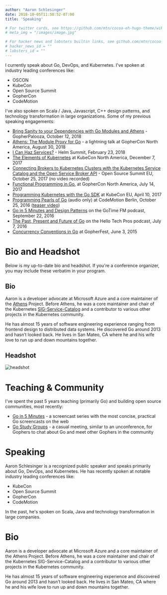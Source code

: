 ```yaml
---
author: "Aaron Schlesinger"
date: 2018-10-05T11:58:52-07:00
title: 'Speaking'

# For twitter cards, see https://github.com/mtn/cocoa-eh-hugo-theme/wiki/Twitter-cards
# meta_img = "/images/image.jpg"

# For hacker news and lobsters builtin links, see github.com/mtn/cocoa-eh-hugo-theme/wiki/Social-Links
# hacker_news_id = ""
# lobsters_id = ""
---
```


I currently speak about Go, DevOps, and Kubernetes. I've spoken at industry leading conferences like:

- OSCON
- KubeCon
- Open Source Summit
- GopherCon
- CodeMotion

I've also spoken on Scala / Java, Javascript, C++ design patterns, and technology transformation in large organizations. Some of my previous speaking engagements:

- [Bring Sanity to your Dependencies with Go Modules and Athens](https://www.youtube.com/watch?v=z_ki4_1gxgQ) - GopherPalooza, October 12, 2018
- [Athens: The Module Proxy for Go](https://www.youtube.com/watch?v=u9TYC06abAc) - a lightning talk at GopherCon North America, August 30, 2018
- [I Can Haz Services?](https://www.youtube.com/watch?v=YJNcelV2v0Y) - Helm Summit, February 23, 2018
- [The Elements of Kubernetes](https://www.youtube.com/watch?v=S9l2MWhIBhc) at KubeCon North America, December 7, 2017
- [Connecting Brokers to Kubernetes Clusters with the Kubernetes Service Catalog and the Open Service Broker API](https://sched.co/BxJU) - Open Source Summit EU, October 25, 2017 (no video recorded)
- [Functional Programming in Go](https://www.youtube.com/watch?v=c8Fwb4KbVJM), at GopherCon North America, July 14, 2017
- [Programming Kubernetes with the Go SDK](https://www.youtube.com/watch?v=qiB4RxCDC8o) at KubeCon EU, April 10, 2017
- [Programming Pearls of Go](https://voicerepublic.com/talks/programming-pearls-of-go) (audio only) at CodeMotion Berlin, October 25, 2016 ([teaser video](https://www.youtube.com/watch?v=egi36FEaSv4))
- [Go in 5 Minutes and Design Patterns](https://changelog.com/gotime/18) on the GoTime FM podcast, September 22, 2016
- [The Past, Present and Future of Go](https://www.youtube.com/watch?v=XGDXR6JpOnU) on the Hello Tech Pros podcast, July 7, 2016
- [Concurrency Conventions in Go](https://www.youtube.com/watch?v=0xpv7SFQ0T4&t=568s) at GopherFest, June 3, 2015


# Bio and Headshot

Below is my up-to-date bio and headshot. If you're a conference organizer, you may include these verbatim in your program.

## Bio

Aaron is a developer advocate at Microsoft Azure and a core maintainer of the [Athens](https://docs.gomods.io) Project. Before Athens, he was a core maintainer and chair of the Kubernetes [SIG-Service-Catalog](https://github.com/kubernetes-incubator/service-catalog) and a contributor to various other projects in the Kubernetes community.

He has almost 15 years of software engineering experience ranging from frontend design to distributed data systems. He discovered Go around 2013 and hasn’t looked back. He lives in San Mateo, CA where he and his wife love to run up and down mountains together.

## Headshot

![headshot](/images/headshot.jpg)

# Teaching & Community

I've spent the past 5 years teaching (primarily Go) and building open source communities, most recently:

- [Go in 5 Minutes](https://goin5minutes.com) - a screencast series with the most concise, practical Go screencasts on the web
- [Go Study Groups](https://gophersource.com/study-group) - a casual meeting, similar to an unconference, for Gophers to chat about Go and meet other Gophers in the community

# Speaking

Aaron Schlesinger is a recognized public speaker and speaks primarily about Go, DevOps, and Kubernetes. He has recently spoken at notable industry leading conferences like:

- KubeCon
- Open Source Summit
- GopherCon
- CodeMotion

In the past, he's spoken on Scala, Java and technology transformation in large companies.



# Bio

Aaron is a developer advocate at Microsoft Azure and a core maintainer of the Athens Project. Before Athens, he was a core maintainer and chair of the Kubernetes SIG-Service-Catalog and a contributor to various other projects in the Kubernetes community.

He has almost 15 years of software engineering experience and discovered Go around 2013 and hasn’t looked back. He lives in San Mateo, CA where he and his wife love to run up and down mountains together.
